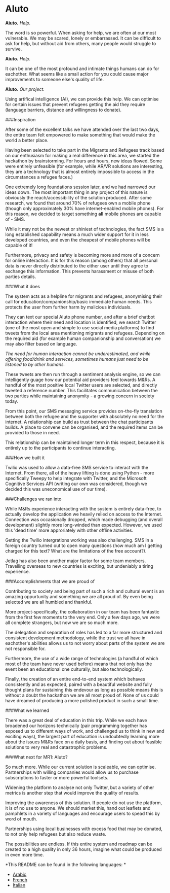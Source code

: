 # AIuto

**Aiuto.** *Help.*

The word is so powerful. When asking for help, we are often at our most vulnerable. We may be scared, lonely or embarrassed. It can be difficult to ask for help, but without aid from others, many people would struggle to survive.

**Aiuto.** *Help.*

It can be one of the most profound and intimate things humans can do for eachother. What seems like a small action for you could cause major improvements to someone else's quality of life.

**AIuto.** *Our project.*

Using artifical intelligence (AI), we can provide this help. We can optimise for certain issues that prevent refugees getting the aid they require (language barriers, distance and willingness to donate).

###Inspiration

After some of the excellent talks we have attended over the last two days, the entire team felt empowered to make something that would make the world a better place.

Having been selected to take part in the Migrants and Refugees track based on our enthusiasm for making a real difference in this area, we started the hackathon by brainstorming. For hours and hours, new ideas flowed. Some were entirely unfeasible (for example, while AR/VR solutions are interesting, they are a technology that is almost entirely impossible to access in the circumstances a refugee faces.)

One extremely long foundations session later, and we had narrowed our ideas down. The most important thing in any project of this nature is obviously the reach/accessibility of the solution produced. After some research, we found that around 70% of refugees own a mobile phone (though only approximately 30% have internet-enabled mobile phones). For this reason, we decided to target something **all** mobile phones are capable of - SMS.

While it may not be the newest or shiniest of technologies, the fact SMS is a long established capability means a much wider support for it in less developed countries, and even the cheapest of mobile phones will be capable of it!

Furthermore, privacy and safety is becoming more and more of a concern for online interaction. It is for this reason (among others) that all personal data is never directly distributed to the either user until they agree to exchange this information. This prevents harassment or misuse of both parties details.

###What it does

The system acts as a helpline for migrants and refugees, anonymising their call for education/companionship/basic immediate human needs. This protects the user from further harm by malicious individuals.

They can text our special AIuto phone number, and after a brief chatbot interaction where their need and location is identified, we search Twitter (one of the most open and simple to use social media platforms) to find tweets from the local area mentioning migrants and refugees. Depending on the required aid (for example human companionship and conversation) we may also filter based on language.

*The need for human interaction cannot be underestimated, and while offering food/drink and services, sometimes humans just need to be listened to by other humans.*

These tweets are then run through a sentiment analysis engine, so we can intelligently guage how our potential aid providers feel towards M&Rs. A handful of the most positive local Twitter users are selected, and directly tweeted a reference number. This facilitates communication between the two parties while maintaining anonymity - a growing concern in society today.

From this point, our SMS messaging service provides on-the-fly translation between both the refugee and the supporter with absolutely no need for the internet. A relationship can build as trust between the chat participants builds. A place to convene can be organised, and the required items can be provided to those in need.

This relationship can be maintained longer term in this respect, because it is entirely up to the participants to continue interacting.

###How we built it

Twilio was used to allow a data-free SMS service to interact with the Internet. From there, all of the heavy lifting is done using Python - more specifically Tweepy to help integrate with Twitter, and the Microsoft Cognitive Services API (writing our own was considered, though we decided this was uneconomical use of our time).

###Challenges we ran into

While M&Rs experience interacting with the system is entirely data-free, to actually develop the application we heavily relied on access to the Internet. Connection was occasionally dropped, which made debugging (and overall development) slightly more long-winded than expected. However, we used this 'dead time' more approriately with other offline activities.

Getting the Twilio intergrations working was also challenging. SMS in a foreign country turned out to open many questions (how much am I getting charged for this text? What are the limitations of the free account?).

Jetlag has also been another major factor for some team members. Travelling overseas to new countries is exciting, but undeniably a tiring experience.

###Accomplishments that we are proud of

Contributing to society and being part of such a rich and cultural event is an amazing oppurtunity and something we are all proud of. By even being selected we are all humbled and thankful.

More project-specifically, the collaboration in our team has been fantastic from the first few moments to the very end. Only a few days ago, we were all complete strangers, but now we are so much more.

The delegation and separation of roles has led to a far more structured and consistent development methodology, while the trust we all have in eachother's abilities allows us to not worry about parts of the system we are not responsible for.

Furthermore, the use of a wide range of technologies (a handful of which most of the team have never used before) means that not only has the event been an educational one culturally, but also technologically.

Finally, the creation of an entire end-to-end system which behaves consistently and as expected, paired with a beautiful website and fully thought plans for sustaining this endevour as long as possible means this is without a doubt the hackathon we are all most proud of. None of us could have dreamed of producing a more polished product in such a small time.

###What we learned

There was a great deal of education in this trip. While we each have broadened our horizons technically (pair programming together has exposed us to different ways of work, and challenged us to think in new and exciting ways), the largest part of education is undoubtedly learning more about the issues M&Rs face on a daily basis, and finding out about feasible solutions to very real and catastrophic problems.

###What next for MR1: AIuto?

So much more. While our current solution is scaleable, we can optimise. Partnerships with willing companies would allow us to purchase subscriptions to faster or more powerful toolsets.

Widening the platform to analyse not only Twitter, but a variety of other metrics is another step that would improve the quality of results.

Improving the awareness of this solution. If people do not use the platform, it is of no use to anyone. We should market this, hand out leaflets and pamphlets in a variety of languages and encourage users to spead this by word of mouth.

Partnerships using local businesses with excess food that may be donated, to not only help refugees but also reduce waste.

The possibilities are endless. If this entire system and roadmap can be created to a high quality in only 36 hours, imagine what could be produced in even more time.

*This README can be found in the following languages: *
* [Arabic](https://pastebin.com/ZRPFcgXL)
* [French](https://pastebin.com/4Rs7T2HJ)
* [Italian](https://pastebin.com/aQwJDSas)
